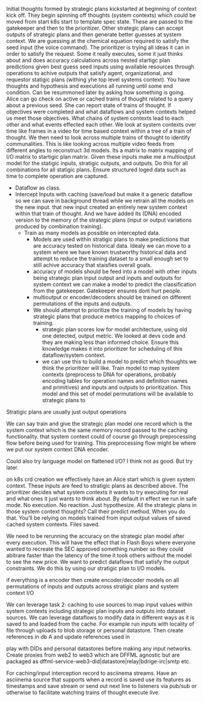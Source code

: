Initial thoughts formed by strategic plans kickstarted at beginning of context kick off. They begin spinning off thoughts (system contexts) which could be moved from start k8s start to template spec state. These are passed to the gatekeeper and then to the prioritizer. Other strategic plans can accept outputs of strategic plans and then generate better guesses at system context. We are guessing at the chemical equation required to satisfy the seed input (the voice command). The prioritizer is trying all ideas it can in order to satisfy the request. Some it really executes, some it just thinks about and does accuracy calculations across nested startigc plan predictions given best guess seed inputs using available resources through operations to achive outputs that satisfy agent, organizational, and requestor statigic plans (withing yhe top level systems context). You have thoughts and hypothesis and executions all running until some end condition. Can be resummoned later by asking how something is going. Alice can go check on active or cached trains of thought related to a query about a previous seed. She can report state of trains of thought. If objectives were completed and what dataflows and system contexts helped us meet those objectives. What chains of system contexts lead to each other and what events effected each other. We look at system contexts over time like frames in a video for time based context within a tree of a train of thought. We then need to look across multiple trains of thought to identify communalities. This is like looking across multiple video feeds from different angles to reconstruct 3d models. Its a matrix to matrix mapping of I/O matrix to startigic plan matrix. Given these inputs make me a multioutput model for the statigic inputs, stratigic outputs, and outputs. Do this for all combinations for all statigic plans. Ensure structured loged data such as time to complete operation are captured.

- Dataflow as class.
- Intercept Inputs with caching (save/load but make it a generic dataflow so we can save in background thread while we retrain all the models on the new input. that new input created an entirely new system context within that train of thought. And we have added its (DNA) encoded version to the memory of the strategic plans (input or output variations produced by combination training).
  - Train as many models as possible on intercepted data.
    - Models are used within stratigic plans to make predictions that are accuracy tested on historical data. Idealy we can move to a system where we have known trustworthy historical data and attempt to reduce the training dataset to a small enough set to still achive accuracy that staisfies overall goals.
    - accuracy of models should be feed into a model with other inputs being strategic plan input output and inputs and outputs for system context we can make a model to predict the classification from the gatekeeper. Gatekeeper ensures dont hurt people.
    - multioutput or encoder/decoders should be trained on different permutations of the inputs and outputs.
    - We should attempt to prioritize the training of models by having strategic plans that produce metrics mapping to choices of training.
      - strategic plan scores low for model architecture, using old one detected, output metric. We looked at devs code and they are making less than informed choice. Ensure this knowledge makes it into prioritizer for  scheduling of this dataflow/system context.
      - we can use this to build a model to predict which thoughts we think the prioritizer will like. Train model to map system contexts (preprocess to DNA for operations, probably encoding tables for operation names and definition names and primitives) and inputs and outputs to prioritization. This model and this set of model permutations will be available to strategic plans to 
    
Stratigic plans are usually just output operations

We can say train and give the strategic plan model one record which is the system context which is the same memory record passed to the caching functionality. that system context could of course go through preprocessing flow before being used for training. This preprocessing flow might be where we put our system context DNA encoder.
    

Could also try language model on flattened I/O? I think not as good. But try later.

on k8s crd creation we effectively have an Alice start which is given system context. These inputs are feed to stratigic plans as described above. The prioritizer decides what system contexts it wants to try executing for real and what ones it just wants to think about. By default in effect we run in safe mode. No execution. No reaction. Just hypothesize. All the strategic plans in those system context thoughts? Call their predict method. When you do that. You’ll be relying on models trained from input output values of saved cached system contexts.  Files saved. 

We need to be rerunning the accuracy on the strategic plan model after every execution. This will have the effect that in Flash Boys where everyone wanted to recreate the SEC approved something number so they could abitrare faster than the latency of the time it took others without the model to see the new price. We want to predict dataflows that satisfy the output constraints. We do this by using our stratigic plan to I/O models.

if everything is a encoder then create encoder/decoder models on all permutations of inputs and outputs across stratigic plans and system context I/O


We can leverage task 2: caching to use sources to map input values within system contexts including strategic plan inputs and outputs into dataset sources. We can leverage dataflows to modify data in different ways as it is saved to and loaded from the cache. For example run inputs with locality of file through uploads to blob storage or personal datastore. Then create references in db A and update references used in 

play with DIDs and personal datastores before making any input networks. Create proxies from web2 to web3 which are DFFML agnostic but are packaged as dffml-service-web3-did|datastore|relay|bdrige-irc|smtp etc.

For caching/input interception record to asciinema streams. Have an asciinema source that supports when a record is saved use its features as timestamps and save stream or send out next line to listeners via pub/sub or otherwise to facilitate watching trains of thought execute live.